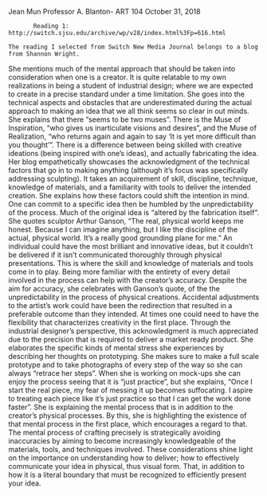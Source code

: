Jean Mun
Professor A. Blanton- ART 104
October 31, 2018
  
 		   Reading 1: http://switch.sjsu.edu/archive/wp/v28/index.html%3Fp=616.html
       
	The reading I selected from Switch New Media Journal belongs to a blog from Shannon Wright.
  She mentions much of the mental approach that should be taken into consideration when one is
  a creator. It is quite relatable to my own realizations in being a student of industrial design;
  where we are expected to create in a precise standard under a time limitation. She goes into the
  technical aspects and obstacles that are underestimated during the actual approach to making an 
  idea that we all think seems so clear in out minds. She explains that there “seems to be two muses”.
  There is the Muse of Inspiration, “who gives us inarticulate visions and desires”, and the Muse of 
  Realization, “who returns again and again to say ‘It is yet more difficult than you thought’”. 
  There is a difference between being skilled with creative ideations (being inspired with one’s ideas),
  and actually fabricating the idea. Her blog empathetically showcases the acknowledgment of the 
  technical factors that go in to making anything (although it’s focus was specifically addressing 
  sculpting). It takes an acquirement of skill, discipline, technique, knowledge of materials, and 
  a familiarity with tools to deliver the intended creation. She explains how these factors could shift
  the intention in mind. One can commit to a specific idea then be humbled by the unpredictability of
  the process. Much of the original idea is “altered by the fabrication itself”. She quotes sculptor
  Arthur Ganson, “The real, physical world keeps me honest. Because I can imagine anything, but I like
  the discipline of the actual, physical world. It’s a really good grounding plane for me.” An individual
  could have the most brilliant and innovative ideas, but it couldn’t be delivered if it isn’t communicated
  thoroughly through physical presentations. This is where the skill and knowledge of materials and tools 
  come in to play. Being more familiar with the entirety of every detail involved in the process can help 
  with the creator’s accuracy. Despite the aim for accuracy, she celebrates with Ganson’s quote, of the the
  unpredictability in the process of physical creations. Accidental adjustments to the artist’s work could 
  have been the redirection that resulted in a preferable outcome than they intended. At times one could need
  to have the flexibility that characterizes creativity in the first place. Through the industrial designer’s
  perspective, this acknowledgment is much appreciated due to the precision that is required to deliver a 
  market ready product. She elaborates the specific kinds of mental stress she experiences by describing
  her thoughts on prototyping. She makes sure to make a full scale prototype and to take photographs of 
  every step of the way so she can always “retrace her steps”. When she is working on mock-ups she can 
  enjoy the process seeing that it is “just practice”, but she explains, “Once I start the real piece, my
  fear of messing it up becomes suffocating. I aspire to treating each piece like it’s just practice so that
  I can get the work done faster”. She is explaining the mental process that is in addition to the creator’s 
  physical processes. By this, she is highlighting the existence of that mental process in the first place, 
  which encourages a regard to that. The mental process of crafting precisely is strategically avoiding 
  inaccuracies by aiming to become increasingly knowledgeable of the materials, tools, and techniques involved. 
  These considerations shine light on the importance on understanding how to deliver; how to effectively 
  communicate your idea in physical, thus visual form. That, in addition to how it is a literal boundary that
  must be recognized to efficiently present your idea. 
